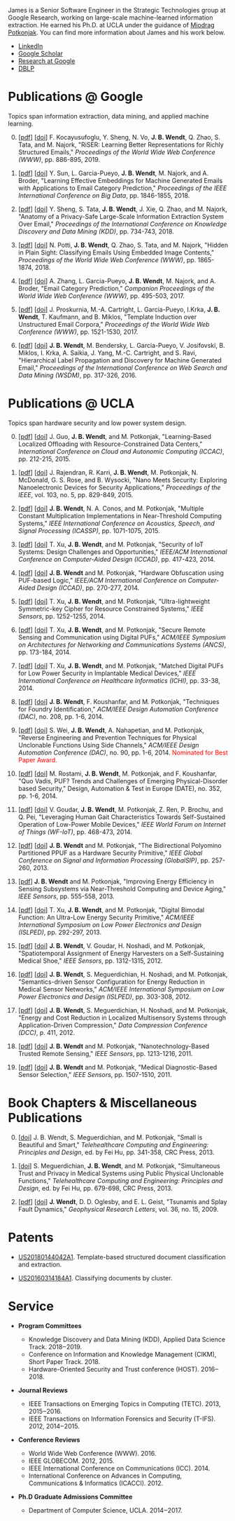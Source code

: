 James is a Senior Software Engineer in the Strategic Technologies group at Google Research, working on large-scale machine-learned information extraction. He earned his Ph.D. at UCLA under the guidance of [Miodrag Potkonjak](http://www.cs.ucla.edu/~miodrag). You can find more information about James and his work below.

* [LinkedIn](https://www.linkedin.com/in/jameswendt)
* [Google Scholar](https://scholar.google.com/citations?user=7CotKHgAAAAJ)
* [Research at Google](https://research.google.com/pubs/JamesWendt.html)
* [DBLP](http://dblp.uni-trier.de/pers/hd/w/Wendt:James_Bradley)

# Publications @ Google

Topics span information extraction, data mining, and applied machine learning.

0. [[pdf](publications/Kocayusufoglu_WWW_2019.pdf)] [[doi](https://doi.org/10.1145/3308558.3313720)] F. Kocayusufoglu, Y. Sheng, N. Vo, **J. B. Wendt**, Q. Zhao, S. Tata, and M. Najork, "RiSER: Learning Better Representations for Richly Structured Emails," _Proceedings of the World Wide Web Conference (WWW)_, pp. 886-895, 2019.

0. [[pdf](publications/Sun_BigData_2018.pdf)] [[doi](https://doi.org/10.1109/BigData.2018.8622048)] Y. Sun, L. Garcia-Pueyo, **J. B. Wendt**, M. Najork, and A. Broder, "Learning Effective Embeddings for Machine Generated Emails with Applications to Email Category Prediction," _Proceedings of the IEEE International Conference on Big Data_, pp. 1846-1855, 2018.

0. [[pdf](publications/Sheng_KDD_2018.pdf)] [[doi](https://doi.org/10.1145/3219819.3219901)] Y. Sheng, S. Tata, **J. B. Wendt**, J. Xie, Q. Zhao, and M. Najork, "Anatomy of a Privacy-Safe Large-Scale Information Extraction System Over Email," _Proceedings of the International Conference on Knowledge Discovery and Data Mining (KDD)_, pp. 734-743, 2018.

0. [[pdf](publications/Potti_WWW_2018.pdf)] [[doi](https://doi.org/10.1145/3178876.3186167)] N. Potti, **J. B. Wendt**, Q. Zhao, S. Tata, and M. Najork, "Hidden in Plain Sight: Classifying Emails Using Embedded Image Contents," _Proceedings of the World Wide Web Conference (WWW)_, pp. 1865-1874, 2018.

0. [[pdf](publications/Zhang_WWW_2017.pdf)] [[doi](https://doi.org/10.1145/3041021.3055166)] A. Zhang, L. Garcia-Pueyo, **J. B. Wendt**, M. Najork, and A. Broder, "Email Category Prediction," _Companion Proceedings of the World Wide Web Conference (WWW)_, pp. 495-503, 2017.

0. [[pdf](publications/Proskurnia_WWW_2017.pdf)] [[doi](https://doi.org/10.1145/3038912.3052631)] J. Proskurnia, M.-A. Cartright, L. Garcia-Pueyo, I.Krka, **J. B. Wendt**, T. Kaufmann, and B. Miklos, "Template Induction over Unstructured Email Corpora," _Proceedings of the World Wide Web Conference (WWW)_, pp. 1521-1530, 2017.

0. [[pdf](publications/Wendt_WSDM_2016.pdf)] [[doi](https://doi.org/10.1145/2835776.2835780)] **J. B. Wendt**, M. Bendersky, L. Garcia-Pueyo, V. Josifovski, B. Miklos, I. Krka, A. Saikia, J. Yang, M.-C. Cartright, and S. Ravi, "Hierarchical Label Propagation and Discovery for Machine Generated Email," _Proceedings of the International Conference on Web Search and Data Mining (WSDM)_, pp. 317-326, 2016.


# Publications @ UCLA

Topics span hardware security and low power system design.

0. [[pdf](publications/Guo_ICCAC_2015.pdf)] [[doi](https://doi.org/10.1109/ICCAC.2015.26)] J. Guo, **J. B. Wendt**, and M. Potkonjak, "Learning-Based Localized Offloading with Resource-Constrained Data Centers," _International Conference on Cloud and Autonomic Computing (ICCAC)_, pp. 212-215, 2015.

0. [[pdf](publications/Rajendran_IEEE_2015.pdf)] [[doi](http://dx.doi.org/10.1109/JPROC.2014.2387353)] J. Rajendran, R. Karri, **J. B. Wendt**, M. Potkonjak, N. McDonald, G. S. Rose, and B. Wysocki, "Nano Meets Security: Exploring Nanoelectronic Devices for Security Applications," _Proceedings of the IEEE_, vol. 103, no. 5, pp. 829-849, 2015.

0. [[pdf](publications/Wendt_ICASSP_2015.pdf)] [[doi](http://dx.doi.org/10.1109/ICASSP.2015.7178134)] **J. B. Wendt**, N. A. Conos, and M. Potkonjak, "Multiple Constant Multiplication Implementations in Near-Threshold Computing Systems," _IEEE International Conference on Acoustics, Speech, and Signal Processing (ICASSP)_, pp. 1071-1075, 2015.

0. [[pdf](publications/Xu_ICCAD_2014.pdf)] [[doi](http://dx.doi.org/10.1109/ICCAD.2014.7001385)] T. Xu, **J. B. Wendt**, and M. Potkonjak, "Security of IoT Systems: Design Challenges and Opportunities," _IEEE/ACM International Conference on Computer-Aided Design (ICCAD)_, pp. 417-423, 2014.

0. [[pdf](publications/Wendt_ICCAD_2014.pdf)] [[doi](http://dx.doi.org/10.1109/ICCAD.2014.7001362)] **J. B. Wendt** and M. Potkonjak, "Hardware Obfuscation using PUF-based Logic," _IEEE/ACM International Conference on Computer-Aided Design (ICCAD)_, pp. 270-277, 2014.

0. [[pdf](publications/Xu_IEEESensors_2014.pdf)] [[doi](http://dx.doi.org/10.1109/ICSENS.2014.6985237)] T. Xu, **J. B. Wendt**, and M. Potkonjak, "Ultra-lightweight Symmetric-key Cipher for Resource Constrained Systems," _IEEE Sensors_, pp. 1252-1255, 2014.

0. [[pdf](publications/Xu_ANCS_2014.pdf)] [[doi](http://dx.doi.org/10.1145/2658260.2658279)] T. Xu, **J. B. Wendt**, and M. Potkonjak, "Secure Remote Sensing and Communication using Digital PUFs," _ACM/IEEE Symposium on Architectures for Networking and Communications Systems (ANCS)_, pp. 173-184, 2014.

0. [[pdf](publications/Xu_ICHI_2014.pdf)] [[doi](http://dx.doi.org/10.1109/ICHI.2014.12)] T. Xu, **J. B. Wendt**, and M. Potkonjak, "Matched Digital PUFs for Low Power Security in Implantable Medical Devices," _IEEE International Conference on Healthcare Informatics (ICHI)_, pp. 33-38, 2014.

0. [[pdf](publications/Wendt_DAC_2014.pdf)] [[doi](http://dx.doi.org/10.1145/2593069.2593228)] **J. B. Wendt**, F. Koushanfar, and M. Potkonjak, "Techniques for Foundry Identification," _ACM/IEEE Design Automation Conference (DAC)_, no. 208, pp. 1-6, 2014.

0. [[pdf](publications/Wei_DAC_2014.pdf)] [[doi](http://dx.doi.org/10.1145/2593069.2593204)] S. Wei, **J. B. Wendt**, A. Nahapetian, and M. Potkonjak, "Reverse Engineering and Prevention Techniques for Physical Unclonable Functions Using Side Channels," _ACM/IEEE Design Automation Conference (DAC)_, no. 90, pp. 1-6, 2014. <span style="color:red">Nominated for Best Paper Award.</span>

0. [[pdf](publications/Rostami_DATE_2014.pdf)] [[doi](http://dx.doi.org/10.7873/DATE.2014.365)] M. Rostami, **J. B. Wendt**, M. Potkonjak, and F. Koushanfar, "Quo Vadis, PUF? Trends and Challenges of Emerging Physical-Disorder based Security," Design, Automation & Test in Europe (DATE), no. 352, pp. 1-6, 2014.

0. [[pdf](publications/Goudar_WF-IoT_2014.pdf)] [[doi](http://dx.doi.org/10.1109/WF-IoT.2014.6803212)] V. Goudar, **J. B. Wendt**, M. Potkonjak, Z. Ren, P. Brochu, and Q. Pei, "Leveraging Human Gait Characteristics Towards Self-Sustained Operation of Low-Power Mobile Devices," _IEEE World Forum on Internet of Things (WF-IoT)_, pp. 468-473, 2014.

0. [[pdf](publications/Wendt_GlobalSIP_2013.pdf)] [[doi](http://dx.doi.org/10.1109/GlobalSIP.2013.6736864)] **J. B. Wendt** and M. Potkonjak, "The Bidirectional Polyomino Partitioned PPUF as a Hardware Security Primitive," _IEEE Global Conference on Signal and Information Processing (GlobalSIP)_, pp. 257-260, 2013.

0. \[[pdf](publications/Wendt_IEEESensors_2013.pdf)\] **J. B. Wendt** and M. Potkonjak, "Improving Energy Efficiency in Sensing Subsystems via Near-Threshold Computing and Device Aging," _IEEE Sensors_, pp. 555-558, 2013.

0. [[pdf](publications/Xu_ISLPED_2013.pdf)] [[doi](http://dx.doi.org/10.1109/ISLPED.2013.6629311)] T. Xu, **J. B. Wendt**, and M. Potkonjak, "Digital Bimodal Function: An Ultra-Low Energy Security Primitive," _ACM/IEEE International Symposium on Low Power Electronics and Design (ISLPED)_, pp. 292-297, 2013.

0. [[pdf](publications/Wendt_IEEESensors_2012.pdf)] [[doi](http://dx.doi.org/10.1109/ICSENS.2012.6411353)] **J. B. Wendt**, V. Goudar, H. Noshadi, and M. Potkonjak, "Spatiotemporal Assignment of Energy Harvesters on a Self-Sustaining Medical Shoe," _IEEE Sensors_, pp. 1312-1315, 2012.

0. [[pdf](publications/Wendt_ISLPED_2012.pdf)] [[doi](http://dx.doi.org/10.1145/2333660.2333728)] **J. B. Wendt**, S. Meguerdichian, H. Noshadi, and M. Potkonjak, "Semantics-driven Sensor Configuration for Energy Reduction in Medical Sensor Networks," _ACM/IEEE International Symposium on Low Power Electronics and Design (ISLPED)_, pp. 303-308, 2012.

0. [[pdf](publications/Wendt_DCC_2012.pdf)] [[doi](http://dx.doi.org/10.1109/DCC.2012.67)] **J. B. Wendt**, S. Meguerdichian, H. Noshadi, and M. Potkonjak, "Energy and Cost Reduction in Localized Multisensory Systems through Application-Driven Compression," _Data Compression Conference (DCC)_, p. 411, 2012.

0. [[pdf](publications/Wendt_IEEESensors_2011_nano.pdf)] [[doi](http://dx.doi.org/10.1109/ICSENS.2011.6127174)] **J. B. Wendt** and M. Potkonjak, "Nanotechnology-Based Trusted Remote Sensing," _IEEE Sensors_, pp. 1213-1216, 2011.

0. [[pdf](publications/Wendt_IEEESensors_2011_medical.pdf)] [[doi](http://dx.doi.org/10.1109/ICSENS.2011.6127188)] **J. B. Wendt** and M. Potkonjak, "Medical Diagnostic-Based Sensor Selection," _IEEE Sensors_, pp. 1507-1510, 2011.


# Book Chapters & Miscellaneous Publications

0. \[[doi](http://dx.doi.org/10.1201/b14770-16)\] J. B. Wendt, S. Meguerdichian, and M. Potkonjak, "Small is Beautiful and Smart," _Telehealthcare Computing and Engineering: Principles and Design_, ed. by Fei Hu, pp. 341-358, CRC Press, 2013.

0. \[[doi](http://dx.doi.org/10.1201/b14770-29)\] S. Meguerdichian, **J. B. Wendt**, and M. Potkonjak, "Simultaneous Trust and Privacy in Medical Systems using Public Physical Unclonable Functions," _Telehealthcare Computing and Engineering: Principles and Design_, ed. by Fei Hu, pp. 679-698, CRC Press, 2013.

0. [[pdf](publications/Wendt_GRL_2019.pdf)] [[doi](http://dx.doi.org/10.1029/2009GL038295)] **J. Wendt**, D. D. Oglesby, and E. L. Geist, "Tsunamis and Splay Fault Dynamics," _Geophysical Research Letters_, vol. 36, no. 15, 2009.


# Patents

* [US20180144042A1](https://patents.google.com/patent/US20180144042A1). Template-based structured document classification and extraction.

* [US20160314184A1](https://patents.google.com/patent/US20160314184A1). Classifying documents by cluster.


# Service

* **Program Committees**
  * Knowledge Discovery and Data Mining (KDD), Applied Data Science Track. 2018‒2019.
  * Conference on Information and Knowledge Management (CIKM), Short Paper Track. 2018.
  * Hardware-Oriented Security and Trust conference (HOST). 2016‒2018.

* **Journal Reviews**
  * IEEE Transactions on Emerging Topics in Computing (TETC). 2013, 2015‒2016.
  * IEEE Transactions on Information Forensics and Security (T-IFS). 2012, 2014‒2015.

* **Conference Reviews**
  * World Wide Web Conference (WWW). 2016.
  * IEEE GLOBECOM. 2012, 2015.
  * IEEE International Conference on Communications (ICC). 2014.
  * International Conference on Advances in Computing, Communications & Informatics (ICACCI). 2012.

* **Ph.D Graduate Admissions Committee**
  * Department of Computer Science, UCLA. 2014‒2017.

